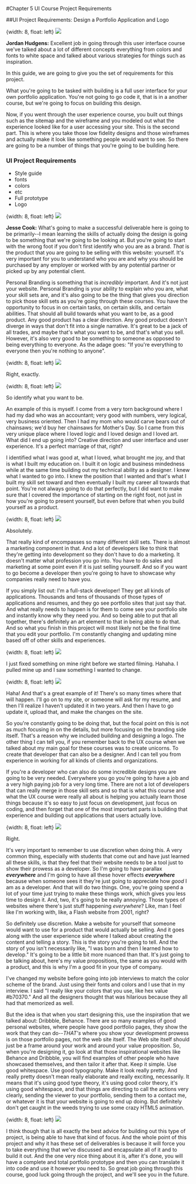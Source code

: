 #Chapter 5 UI Course Project Requirements

##UI Project Requirements: Design a Portfolio Application and Logo

{width: 8, float: left}
![](jesse.png)

**Jordan Hudgens:** Excellent job in going through this user interface course we've talked about a lot of different concepts everything from colors and fonts to white space and talked about various strategies for things such as inspiration.

In this guide, we are going to give you the set of requirements for this project.

What you're going to be tasked with building is a full user interface for your own portfolio application. You're not going to go code it, that is in a another course, but we're going to focus on building this design.

Now, if you went through the user experience course, you built out things such as the sitemap and the wireframe and you modeled out what the experience looked like for a user accessing your site. This is the second part. This is where you take those low fidelity designs and those wireframes and actually make it look like something people would want to see. So there are going to be a number of things that you're going to be building here.

### UI Project Requirements

* Style guide
 * fonts
 * colors
 * etc
* Full prototype
* Logo

{width: 8, float: left}
![](jesse.png)

**Jesse Cook:** What's going to make a successful deliverable here is going to be primarily--I mean learning the skills of actually doing the design is going to be something that we're going to be looking at. But you're going to start with the wrong foot if you don't first identify who you are as a brand. *That* is the product that you are going to be selling with this website: yourself. It's very important for you to understand who you are and why you should be purchased by any employer or worked with by any potential partner or picked up by any potential client.

Personal Branding is something that is *incredibly* important. And it's not just your website. Personal Branding is your ability to explain who you are, what your skill sets are, and it's also going to be the thing that gives you direction to pick those skill sets as you're going through these courses. You have the opportunity to focus in on certain tasks, on certain skills, and certain abilities. That should all build towards what you want to be, as a good product. Any good product has a clear direction. Any good product doesn't diverge in ways that don't fit into a single narrative. It's great to be a jack of all trades, and maybe that's what you want to be, and that's what you sell. However, it's also very good to be something to someone as opposed to being everything to everyone. As the adage goes: "If you're everything to everyone then you're nothing to anyone".

{width: 8, float: left}
![](jordan.png)

Right, exactly.

{width: 8, float: left}
![](jesse.png)

So identify what you want to be.

An example of this is myself. I come from a very torn background where I had my dad who was an accountant; very good with numbers, very logical, very business oriented. Then I had my mom who would carve bears out of chainsaws; we'd buy her chainsaws for Mother's Day. So I came from this very unique place where I loved logic and I loved design and I loved art. What did I end up going into? Creative direction and user interface and user experience. It's a perfect marriage of that, right?

I identified what I was good at, what I loved, what brought me joy, and that is what I built my education on. I built it on logic and business mindedness while at the same time building out my technical ability as a designer. I knew what I wanted to go into. I knew the position that I wanted and that's what I built my skill set toward and then eventually I built my career all towards that point. You're not always going to do that perfectly, but I did want to make sure that I covered the importance of starting on the right foot, not just in how you're going to present yourself, but even before that when you build yourself as a product.

{width: 8, float: left}
![](jordan.png)

Absolutely.

That really kind of encompasses so many different skill sets. There is almost a marketing component in that. And a lot of developers like to think that they're getting into development so they don't have to do a marketing. It doesn't matter what profession you go into. You have to do sales and marketing at some point even if it is just selling yourself. And so if you want to go become a developer then you're going to have to showcase why companies really need to have you.

If you simply list out: I'm a full-stack developer! They get all kinds of applications. Thousands and tens of thousands of those types of applications and resumes, and they go see portfolio sites that just say that. And what really needs to happen is for them to come see your portfolio site and instantly know why they need you. And so being able to put that all together, there's definitely an art element to that in being able to do that. And so what you finish in this project will most likely not be the final time that you edit your portfolio. I'm constantly changing and updating mine based off of other skills and experiences.

{width: 8, float: left}
![](jesse.png)

I just fixed something on mine right before we started filming. Hahaha. I pulled mine up and I saw something I wanted to change.

{width: 8, float: left}
![](jordan.png)

Haha! And that's a great example of it! There's so many times where that will happen. I'll go on to my site, or someone will ask for my resume, and then I'll realize I haven't updated it in two years. And then I have to go update it, upload that, and make the changes on the site.

So you're constantly going to be doing that, but the focal point on this is not as much focusing in on the details, but more focusing on the branding side itself. That's a reason why we included building and designing a logo. The other thing I can tell you, if you remember back to the UX course when we talked about my main goal for these courses was to create unicorns. To create that developer that can also be a designer. And I can tell you from experience in working for all kinds of clients and organizations.

If you're a developer who can also do some incredible designs you are going to be very needed. Everywhere you go you're going to have a job and a very high paying job for a very long time. There are not a lot of developers that can really merge in those skill sets and so that is what this course and what the UX course were really all about is helping you actually learn those things because it's so easy to just focus on development, just focus on coding, and then forget that one of the most important parts is building that experience and building out applications that users actually love.

{width: 8, float: left}
![](jesse.png)

Right.

It's very important to remember to use discretion when doing this. A very common thing, especially with students that come out and have just learned all these skills, is that they feel that their website needs to be a tool just to show their prowess as a developer. So I'm going to have parallax ***everywhere*** and I'm going to have all these hover effects ***everywhere*** because when someone sees it they're just going to appreciate how *good* I am as a developer. And that will do two things. One, you're going spend a lot of your time just trying to make these things work, which gives you less time to design it. And, two, it's going to be really annoying. Those types of websites where there's just stuff happening *everywhere*? Like, man I feel like I'm working with, like, a Flash website from 2001, right?

So definitely use discretion. Make a website for yourself that someone would want to use for a product that would actually be selling. And it goes along with the user experience side where I talked about creating the content and telling a story. This is the story you're going to tell. And the story of you isn't necessarily like, "I was born and then I learned how to develop." It's going to be a little bit more nuanced than that. It's just going to be talking about, here's my value propositions, the same as you would with a product, and this is why I'm a good fit in your type of company.

I've changed my website before going into job interviews to match the color scheme of the brand. Just using their fonts and colors and I use that in my interview. I said "I really like your colors that you use, like hex value #b70370." And all the designers thought that was hilarious because they all had that memorized as well.

But the idea is that when you start designing this, use the inspiration that we talked about: Dribbble, Behance. There are so many examples of good personal websites, where people have good portfolio pages, they show the work that they can do--*THAT's* where you show your development prowess is on those portfolio pages, not the web site itself. The Web site itself should just be a frame around your work and around your value proposition. So, when you're designing it, go look at that those inspirational websites like Behance and Dribbble, you will find examples of other people who have showcased themselves, and then tailor it after that. Keep it simple. Use good whitespace. Use good typography. Make it look really pretty. And really pretty doesn't mean really elaborate and really exciting, necessarily. It means that it's using good type theory, it's using good color theory, it's using good whitespace, and that things are directing to call the actions very clearly, sending the viewer to your portfolio, sending them to a contact me, or whatever it is that your website is going to end up doing. But definitely don't get caught in the weeds trying to use some crazy HTML5 animation.  

{width: 8, float: left}
![](jordan.png)

I think though that is all exactly the best advice for building out this type of project, is being able to have that kind of focus. And the whole point of this project and why it has these set of deliverables is because it will force you to take everything that we've discussed and encapsulate all of it and to build it out. And the one very nice thing about it is, after it's done, you will have a complete and total portfolio prototype and then you can translate it into code and use it however you need to. So great job going through this course, good luck going through the project, and we'll see you in the future.
